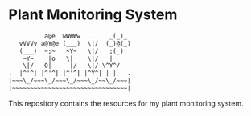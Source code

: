 # Plant Monitoring System

```txt
          a@e  wWWWw   .    _(_)_
   vVVVv a@Y@e (___)  \|/  (_)@(_)
   (___)  ~;~   ~Y~   \|/   ;(_)
    ~Y~    |o   \|    \|/   |
    \|/   O|     |/   \|/ \^Y^/
.  |^'^| |^'^| |^'^| |^Y^| | |   .
|~~~\_/~~~\_/~~~\_/~~~\_/~~\_/~~~|
|~~~~~~~~~~~~~~~~~~~~~~~~~~~~~~~~|
```

This repository contains the resources for my plant monitoring system.
